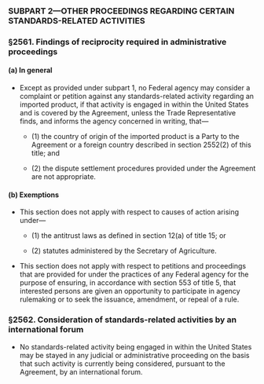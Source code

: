 ### SUBPART 2—OTHER PROCEEDINGS REGARDING CERTAIN STANDARDS-RELATED ACTIVITIES

### §2561. Findings of reciprocity required in administrative proceedings
#### (a) In general
* Except as provided under subpart 1, no Federal agency may consider a complaint or petition against any standards-related activity regarding an imported product, if that activity is engaged in within the United States and is covered by the Agreement, unless the Trade Representative finds, and informs the agency concerned in writing, that—

  * (1) the country of origin of the imported product is a Party to the Agreement or a foreign country described in section 2552(2) of this title; and

  * (2) the dispute settlement procedures provided under the Agreement are not appropriate.

#### (b) Exemptions
* This section does not apply with respect to causes of action arising under—

  * (1) the antitrust laws as defined in section 12(a) of title 15; or

  * (2) statutes administered by the Secretary of Agriculture.


* This section does not apply with respect to petitions and proceedings that are provided for under the practices of any Federal agency for the purpose of ensuring, in accordance with section 553 of title 5, that interested persons are given an opportunity to participate in agency rulemaking or to seek the issuance, amendment, or repeal of a rule.

### §2562. Consideration of standards-related activities by an international forum
* No standards-related activity being engaged in within the United States may be stayed in any judicial or administrative proceeding on the basis that such activity is currently being considered, pursuant to the Agreement, by an international forum.